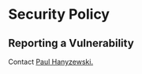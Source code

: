# Security Policy

## Reporting a Vulnerability

Contact [Paul Hanyzewski.](https://github.com/phanyzewski)
